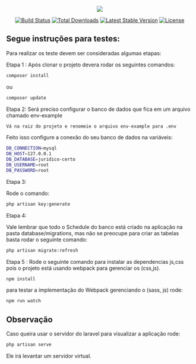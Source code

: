 <p align="center"><img src="https://laravel.com/assets/img/components/logo-laravel.svg"></p>

<p align="center">
<a href="https://travis-ci.org/laravel/framework"><img src="https://travis-ci.org/laravel/framework.svg" alt="Build Status"></a>
<a href="https://packagist.org/packages/laravel/framework"><img src="https://poser.pugx.org/laravel/framework/d/total.svg" alt="Total Downloads"></a>
<a href="https://packagist.org/packages/laravel/framework"><img src="https://poser.pugx.org/laravel/framework/v/stable.svg" alt="Latest Stable Version"></a>
<a href="https://packagist.org/packages/laravel/framework"><img src="https://poser.pugx.org/laravel/framework/license.svg" alt="License"></a>
</p>

## Segue instruções para testes:

Para realizar os teste devem ser consideradas algumas etapas:

Etapa 1 :
Após clonar o projeto devera rodar os seguintes comandos:
```sh
composer install
```
ou
```sh
composer update
```
Etapa 2:
Será preciso configurar o banco de dados que fica em um arquivo chamado env-example

```sh
Vá na raiz do projeto e renomeie o arquivo env-example para .env
```
Feito isso configure a conexão do seu banco de dados na variáveis: 
```sh
DB_CONNECTION=mysql
DB_HOST=127.0.0.1
DB_DATABASE=juridico-certo
DB_USERNAME=root
DB_PASSWORD=root
```
Etapa 3:

Rode o comando:
```sh
php artisan key:generate
```
Etapa 4:

Vale lembrar que todo o Schedule do banco está criado na aplicação na pasta database/migrations, mas não se preocupe para criar as tabelas basta rodar o seguinte comando:
```sh
php artisan migrate:refresh
```
Etapa 5 :
Rode o seguinte comando para instalar as dependencias js,css pois o projeto está usando webpack para gerenciar os (css,js).
```sh
npm install
```
para testar a implementação do Webpack gerenciando o (sass, js) rode:
```sh
npm run watch
```

## Observação 

Caso queira usar o servidor do laravel para visualizar a aplicação rode:
```sh
php artisan serve
```
Ele irá levantar um servidor virtual.
